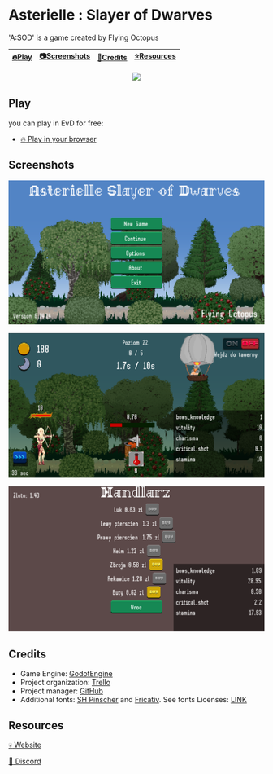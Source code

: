 # Asterielle : Slayer of Dwarves

'A:SOD' is a game created by Flying Octopus

| [:fire:Play](#Play) | [:camera:Screenshots](#screenshots) | [:wrench:Credits](#credits) | [:star:Resources](#resources) |
| ----- | ----------- | ----------- | ----------- |

<p align="center">
  <img src="https://trello-attachments.s3.amazonaws.com/5c3cf7fa31dd1986ee916543/5cec2cc909c5df75f3967d80/fbb680872d51bfb3d855ea0d7a9c6140/map_dwarf_1_concept.png" />
</p>

## Play

you can play in EvD for free:

- [:fire: Play in your browser](https://flyingoctopus.itch.io/asterielle)


## Screenshots

<p align="center">
  <img src="https://github.com/Ajver/EvD/blob/master/screen_1.png" />
</p>

<p align="center">
  <img src="https://github.com/Ajver/EvD/blob/master/screen_2.png" />
</p>

<p align="center">
  <img src="https://github.com/Ajver/EvD/blob/master/screen_3.png" />
</p>

## Credits

- Game Engine: [GodotEngine](https://godotengine.org/)
- Project organization: [Trello](http://trello.com/)
- Project manager: [GitHub](http://github.com/)
- Additional fonts: [SH Pinscher](https://www.fontsquirrel.com/fonts/sh-pinscher?fbclid=IwAR2uKGCNNk1PXLtZ9qftjSmsgUoIQg4uWsBa96PVIqZIGqu9BflBMb_0yQo) and [Fricativ](http://www.pentacom.jp/pentacom/bitfontmaker2/gallery/?id=550). See fonts Licenses: [LINK](https://github.com/Ajver/EvD/blob/dz_add_font_licenses/Fonts/README.md)

## Resources
[:skull: Website](http://asterielle.pl/)

[:ghost: Discord](https://discord.gg/Q2DuSNY)
